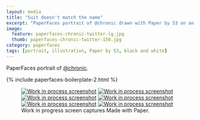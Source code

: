 ```yaml
---
layout: media
title: "Suit doesn't match the name"
excerpt: "PaperFaces portrait of @chronic drawn with Paper by 53 on an iPad."
image: 
  feature: paperfaces-chronic-twitter-lg.jpg
  thumb: paperfaces-chronic-twitter-150.jpg
category: paperfaces
tags: [portrait, illustration, Paper by 53, black and white]
---
```


PaperFaces portrait of [@chronic](http://twitter.com/chronic).

{% include paperfaces-boilerplate-2.html %}

<figure class="third">
	<a href="{{ site.url }}/images/paperfaces-chronic-process-1-lg.jpg"><img src="{{ site.url }}/images/paperfaces-chronic-process-1-600.jpg" alt="Work in process screenshot"></a>
	<a href="{{ site.url }}/images/paperfaces-chronic-process-2-lg.jpg"><img src="{{ site.url }}/images/paperfaces-chronic-process-2-600.jpg" alt="Work in process screenshot"></a>
	<a href="{{ site.url }}/images/paperfaces-chronic-process-3-lg.jpg"><img src="{{ site.url }}/images/paperfaces-chronic-process-3-600.jpg" alt="Work in process screenshot"></a>
	<a href="{{ site.url }}/images/paperfaces-chronic-process-4-lg.jpg"><img src="{{ site.url }}/images/paperfaces-chronic-process-4-600.jpg" alt="Work in process screenshot"></a>
	<a href="{{ site.url }}/images/paperfaces-chronic-process-5-lg.jpg"><img src="{{ site.url }}/images/paperfaces-chronic-process-5-600.jpg" alt="Work in process screenshot"></a>
	<a href="{{ site.url }}/images/paperfaces-chronic-process-5-lg.jpg"><img src="{{ site.url }}/images/paperfaces-chronic-process-5-600.jpg" alt="Work in process screenshot"></a>
	<figcaption>Work in progress screen captures Made with Paper.</figcaption>
</figure>